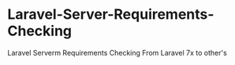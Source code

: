 # Laravel-Server-Requirements-Checking
Laravel Serverm Requirements Checking From Laravel 7x to other's
